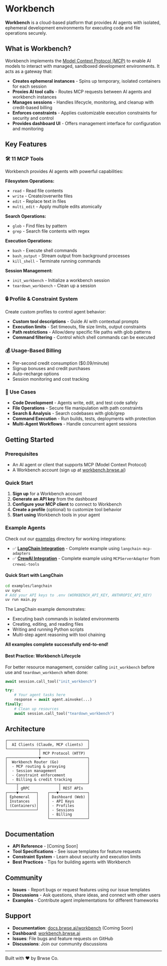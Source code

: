 # Workbench

**Workbench** is a cloud-based platform that provides AI agents with isolated, ephemeral development environments for executing code and file operations securely.

## What is Workbench?

Workbench implements the [Model Context Protocol (MCP)](https://modelcontextprotocol.io/) to enable AI models to interact with managed, sandboxed development environments. It acts as a gateway that:

- **Creates ephemeral instances** - Spins up temporary, isolated containers for each session
- **Proxies AI tool calls** - Routes MCP requests between AI agents and workbench instances
- **Manages sessions** - Handles lifecycle, monitoring, and cleanup with credit-based billing
- **Enforces constraints** - Applies customizable execution constraints for security and control
- **Provides dashboard UI** - Offers management interface for configuration and monitoring

## Key Features

### 🛠️ 11 MCP Tools

Workbench provides AI agents with powerful capabilities:

**Filesystem Operations:**
- `read` - Read file contents
- `write` - Create/overwrite files
- `edit` - Replace text in files
- `multi_edit` - Apply multiple edits atomically

**Search Operations:**
- `glob` - Find files by pattern
- `grep` - Search file contents with regex

**Execution Operations:**
- `bash` - Execute shell commands
- `bash_output` - Stream output from background processes
- `kill_shell` - Terminate running commands

**Session Management:**
- `init_workbench` - Initialize a workbench session
- `teardown_workbench` - Clean up a session

### 🔒 Profile & Constraint System

Create custom profiles to control agent behavior:

- **Custom tool descriptions** - Guide AI with contextual prompts
- **Execution limits** - Set timeouts, file size limits, output constraints
- **Path restrictions** - Allow/deny specific file paths with glob patterns
- **Command filtering** - Control which shell commands can be executed

### 💰 Usage-Based Billing

- Per-second credit consumption ($0.09/minute)
- Signup bonuses and credit purchases
- Auto-recharge options
- Session monitoring and cost tracking

### 🎯 Use Cases

- **Code Development** - Agents write, edit, and test code safely
- **File Operations** - Secure file manipulation with path constraints
- **Search & Analysis** - Search codebases with glob/grep
- **Command Execution** - Run builds, tests, deployments with protection
- **Multi-Agent Workflows** - Handle concurrent agent sessions

## Getting Started

### Prerequisites

- An AI agent or client that supports MCP (Model Context Protocol)
- A Workbench account (sign up at [workbench.brwse.ai](https://workbench.brwse.ai))

### Quick Start

1. **Sign up** for a Workbench account
2. **Generate an API key** from the dashboard
3. **Configure your MCP client** to connect to Workbench
4. **Create a profile** (optional) to customize tool behavior
5. **Start using** Workbench tools in your agent

### Example Agents

Check out our [examples](./examples) directory for working integrations:

- ✅ **[LangChain Integration](./examples/langchain)** - Complete example using `langchain-mcp-adapters`
- ✅ **[CrewAI Integration](./examples/crewai)** - Complete example using `MCPServerAdapter` from `crewai-tools`

#### Quick Start with LangChain

```bash
cd examples/langchain
uv sync
# Add your API keys to .env (WORKBENCH_API_KEY, ANTHROPIC_API_KEY)
uv run main.py
```

The LangChain example demonstrates:
- Executing bash commands in isolated environments
- Creating, editing, and reading files
- Writing and running Python scripts
- Multi-step agent reasoning with tool chaining

**All examples complete successfully end-to-end!**

#### Best Practice: Workbench Lifecycle

For better resource management, consider calling `init_workbench` before use and `teardown_workbench` when done:

```python
await session.call_tool("init_workbench")

try:
    # Your agent tasks here
    response = await agent.ainvoke(...)
finally:
    # Clean up resources
    await session.call_tool("teardown_workbench")
```

## Architecture

```
┌────────────────────────────────────┐
│  AI Clients (Claude, MCP clients)  │
└──────────────┬─────────────────────┘
               │ MCP Protocol (HTTP)
┌──────────────▼─────────────────────┐
│  Workbench Router (Go)             │
│  - MCP routing & proxying          │
│  - Session management              │
│  - Constraint enforcement          │
│  - Billing & credit tracking       │
└────┬──────────────────┬────────────┘
     │ gRPC             │ REST APIs
┌────▼────────┐    ┌───▼─────────────┐
│ Ephemeral   │    │ Dashboard (Web) │
│ Instances   │    │ - API Keys      │
│ (Containers)│    │ - Profiles      │
└─────────────┘    │ - Sessions      │
                   │ - Billing       │
                   └─────────────────┘
```

## Documentation

- **API Reference** - [Coming Soon]
- **Tool Specifications** - See issue templates for feature requests
- **Constraint System** - Learn about security and execution limits
- **Best Practices** - Tips for building agents with Workbench

## Community

- **Issues** - Report bugs or request features using our issue templates
- **Discussions** - Ask questions, share ideas, and connect with other users
- **Examples** - Contribute agent implementations for different frameworks

## Support

- **Documentation**: [docs.brwse.ai/workbench](https://docs.brwse.ai/workbench) (Coming Soon)
- **Dashboard**: [workbench.brwse.ai](https://workbench.brwse.ai)
- **Issues**: File bugs and feature requests on GitHub
- **Discussions**: Join our community discussions

---

Built with ❤️ by Brwse Co.

